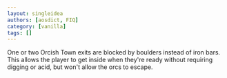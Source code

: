 ```yaml
---
layout: singleidea
authors: [aosdict, FIQ]
category: [vanilla]
tags: []
---
```

One or two Orcish Town exits are blocked by boulders instead of iron bars. This allows the player to get inside when they're ready without requiring digging or acid, but won't allow the orcs to escape.
